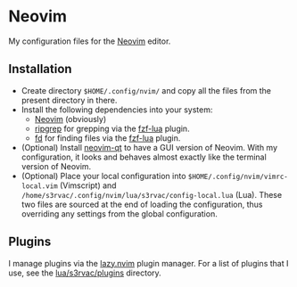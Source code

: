 # Neovim

My configuration files for the [Neovim](https://neovim.io/) editor.

## Installation

* Create directory `$HOME/.config/nvim/` and copy all the files from the present directory in there.
* Install the following dependencies into your system:
  * [Neovim](https://neovim.io/) (obviously)
  * [ripgrep](https://github.com/BurntSushi/ripgrep) for grepping via the [fzf-lua](https://github.com/ibhagwan/fzf-lua) plugin.
  * [fd](https://github.com/sharkdp/fd) for finding files via the [fzf-lua](https://github.com/ibhagwan/fzf-lua) plugin.
* (Optional) Install [neovim-qt](https://github.com/equalsraf/neovim-qt) to have a GUI version of Neovim. With my configuration, it looks and behaves almost exactly like the terminal version of Neovim.
* (Optional) Place your local configuration into `$HOME/.config/nvim/vimrc-local.vim` (Vimscript) and `/home/s3rvac/.config/nvim/lua/s3rvac/config-local.lua` (Lua). These two files are sourced at the end of loading the configuration, thus overriding any settings from the global configuration.

## Plugins

I manage plugins via the [lazy.nvim](https://github.com/folke/lazy.nvim) plugin manager. For a list of plugins that I use, see the [lua/s3rvac/plugins](lua/s3rvac/plugins) directory.
